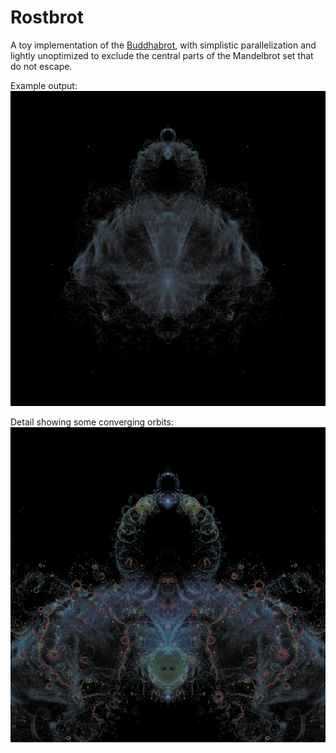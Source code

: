 # Rostbrot

A toy implementation of the
[Buddhabrot](https://en.wikipedia.org/wiki/Buddhabrot),
with simplistic parallelization and lightly unoptimized to exclude the
central parts of the Mandelbrot set that do not escape.

Example output:
![A Buddhabrot example](buddha_example.jpg)

Detail showing some converging orbits:
![Zoom in on the "head"](buddha_detail.jpg)
